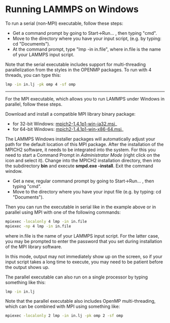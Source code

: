 # Running LAMMPS on Windows

To run a serial (non-MPI) executable, follow these steps:

-   Get a command prompt by going to Start-\>Run\... , then typing
    \"cmd\".
-   Move to the directory where you have your input script, (e.g. by
    typing: cd \"Documents\").
-   At the command prompt, type \"lmp -in in.file\", where in.file is
    the name of your LAMMPS input script.

Note that the serial executable includes support for multi-threading
parallelization from the styles in the OPENMP packages. To run with 4
threads, you can type this:

``` bash
lmp -in in.lj -pk omp 4 -sf omp
```

------------------------------------------------------------------------

For the MPI executable, which allows you to run LAMMPS under Windows in
parallel, follow these steps.

Download and install a compatible MPI library binary package:

-   for 32-bit Windows:
    [mpich2-1.4.1p1-win-ia32.msi](https://download.lammps.org/thirdparty/mpich2-1.4.1p1-win-ia32.msi)\_
-   for 64-bit Windows:
    [mpich2-1.4.1p1-win-x86-64.msi](https://download.lammps.org/thirdparty/mpich2-1.4.1p1-win-x86-64.msi)\_

The LAMMPS Windows installer packages will automatically adjust your
path for the default location of this MPI package. After the
installation of the MPICH2 software, it needs to be integrated into the
system. For this you need to start a Command Prompt in *Administrator
Mode* (right click on the icon and select it). Change into the MPICH2
installation directory, then into the subdirectory **bin** and execute
**smpd.exe -install**. Exit the command window.

-   Get a new, regular command prompt by going to Start-\>Run\... , then
    typing \"cmd\".
-   Move to the directory where you have your input file (e.g. by
    typing: cd \"Documents\").

Then you can run the executable in serial like in the example above or
in parallel using MPI with one of the following commands:

``` bash
mpiexec -localonly 4 lmp -in in.file
mpiexec -np 4 lmp -in in.file
```

where in.file is the name of your LAMMPS input script. For the latter
case, you may be prompted to enter the password that you set during
installation of the MPI library software.

In this mode, output may not immediately show up on the screen, so if
your input script takes a long time to execute, you may need to be
patient before the output shows up.

The parallel executable can also run on a single processor by typing
something like this:

``` bash
lmp -in in.lj
```

Note that the parallel executable also includes OpenMP multi-threading,
which can be combined with MPI using something like:

``` bash
mpiexec -localonly 2 lmp -in in.lj -pk omp 2 -sf omp
```
